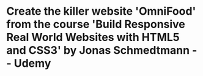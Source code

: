 <h1>Create the killer website 'OmniFood' from the course 'Build Responsive Real World Websites with HTML5 and CSS3' by Jonas Schmedtmann -- Udemy<h1>